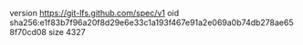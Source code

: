 version https://git-lfs.github.com/spec/v1
oid sha256:e1f83b7f96a20f8d29e6e33c1a193f467e91a2e069a0b74db278ae658f70cd08
size 4327
